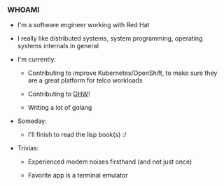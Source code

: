 ### WHOAMI

- I'm a software engineer working with Red Hat

- I really like distributed systems, system programming, operating systems internals in general

- I'm currently:

  
  - Contributing to improve Kubernetes/OpenShift, to make sure they are a great platform for telco workloads
  
  - Contributing to [GHW](https://github.com/jaypipes/ghw)!  
  
  - Writing a lot of golang
  

- Someday:
  - I'll finish to read the lisp book(s) :/


- Trivias:

  - Experienced modem noises firsthand (and not just once)

  - Favorite app is a terminal emulator
